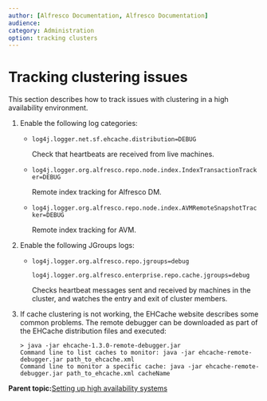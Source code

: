 ```yaml
---
author: [Alfresco Documentation, Alfresco Documentation]
audience: 
category: Administration
option: tracking clusters
---
```


# Tracking clustering issues

This section describes how to track issues with clustering in a high availability environment.

1.  Enable the following log categories:

    -   `log4j.logger.net.sf.ehcache.distribution=DEBUG`

        Check that heartbeats are received from live machines.

    -   `log4j.logger.org.alfresco.repo.node.index.IndexTransactionTracker=DEBUG`

        Remote index tracking for Alfresco DM.

    -   `log4j.logger.org.alfresco.repo.node.index.AVMRemoteSnapshotTracker=DEBUG`

        Remote index tracking for AVM.

2.  Enable the following JGroups logs:

    -   `log4j.logger.org.alfresco.repo.jgroups=debug`

        `log4j.logger.org.alfresco.enterprise.repo.cache.jgroups=debug`

        Checks heartbeat messages sent and received by machines in the cluster, and watches the entry and exit of cluster members.

3.  If cache clustering is not working, the EHCache website describes some common problems. The remote debugger can be downloaded as part of the EHCache distribution files and executed:

    ```
    > java -jar ehcache-1.3.0-remote-debugger.jar
    Command line to list caches to monitor: java -jar ehcache-remote-debugger.jar path_to_ehcache.xml
    Command line to monitor a specific cache: java -jar ehcache-remote-debugger.jar path_to_ehcache.xml cacheName
    ```


**Parent topic:**[Setting up high availability systems](../concepts/ha-intro.md)

